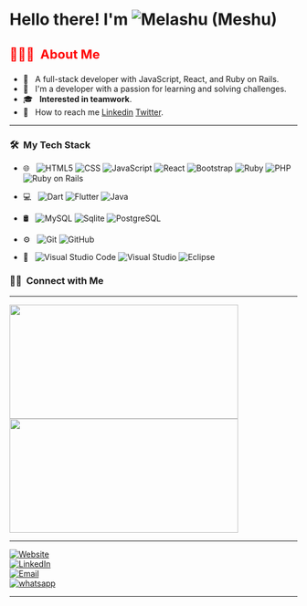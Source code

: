 

<h1> Hello there! I'm  <img alt="Melashu (Meshu)" src="https://img.shields.io/badge/Melashu-amare-brightgreen?style=for-the-badge&logoColor=white"> </h1>

<h3 style="font-size:22px;color:red"> 👨🏻‍💻 &nbsp;About Me </h3>

- 👾 &nbsp; A full-stack developer with JavaScript, React, and Ruby on Rails.
- 🤔 &nbsp; I'm a developer with a passion for learning and solving challenges.
- 🎓 &nbsp; <b>Interested in teamwork</b>.
- 🌱 &nbsp; How to reach me [Linkedin](https://www.linkedin.com/in/melashu-amare/) [Twitter](https://twitter.com/meshu102).

<hr>
<h3> 🛠 &nbsp;My Tech Stack</h3>

- 🌐 &nbsp;
  ![HTML5](https://img.shields.io/badge/-HTML5-333333?style=flat&logo=HTML5)
  ![CSS](https://img.shields.io/badge/-CSS-333333?style=flat&logo=CSS3&logoColor=1572B6)
  ![JavaScript](https://img.shields.io/badge/-JavaScript-333333?style=flat&logo=javascript)
  ![React](https://img.shields.io/badge/-React-333333?style=flat&logo=React)
  ![Bootstrap](https://img.shields.io/badge/-Bootstrap-333333?style=flat&logo=bootstrap&logoColor=563D7C)
  ![Ruby](https://img.shields.io/badge/-Ruby-333333?style=flat&logo=ruby&logoColor=ffffff)
  ![PHP](https://img.shields.io/badge/-PHP-333333?style=flat&logo=PHP)
  ![Ruby on Rails](https://img.shields.io/badge/-Ruby-on-Rails-333333?style=flat&logo=rails)
  
    
 - 💻 &nbsp;
  ![Dart](https://img.shields.io/badge/-Dart-333333?style=flat&logo=Dart&logoColor=00599C)
  ![Flutter](https://img.shields.io/badge/-Flutter-333333?style=flat&logo=Flutter&logoColor=276DC3)
  ![Java](https://img.shields.io/badge/-Java-333333?style=flat&logo=Java&logoColor=007396)
  
- 🛢 &nbsp;
  ![MySQL](https://img.shields.io/badge/-MySQL-333333?style=flat&logo=mysql)
  ![Sqlite](https://img.shields.io/badge/-Sqlite-333333?style=flat&logo=sqlite&logoColor=blueviolt)
  ![PostgreSQL](https://img.shields.io/badge/-PostgreSQL-333333?style=flat&logo=PostgreSQL&logoColor=1572B6)
  
- ⚙️ &nbsp;
  ![Git](https://img.shields.io/badge/-Git-333333?style=flat&logo=git)
  ![GitHub](https://img.shields.io/badge/-GitHub-333333?style=flat&logo=github)
 
- 🔧 &nbsp;
  ![Visual Studio Code](https://img.shields.io/badge/-Visual%20Studio%20Code-333333?style=flat&logo=visual-studio-code&logoColor=007ACC)
  ![Visual Studio](https://img.shields.io/badge/-Visual%20Studio-333333?style=flat&logo=visual-studio)
  ![Eclipse](https://img.shields.io/badge/-Eclipse-333333?style=flat&logo=eclipse-ide&logoColor=2C2255)

<h3> 🤝🏻 &nbsp;Connect with Me </h3>
<hr>
<a href="https://github.com/melashu">
  <img height="200em" width="400em" src="https://github-readme-stats.vercel.app/api?username=melashu&theme=buefy&show_icons=true" />
  <img height="200em" width="400em" src="https://github-readme-stats.vercel.app/api/top-langs/?username=melashu&theme=buefy&layout=compact" />
</a>
<hr>
<p>
<a href="https://keteraraw.com/"><img alt="Website" src="https://img.shields.io/badge/Website-www.keteraraw.com-blue?style=flat-square&logo=google-chrome&color=success"></a> <br> <a href="https://www.linkedin.com/feed/"><img alt="LinkedIn" src="https://img.shields.io/badge/LinkedIn-Melashu%20Amare-blue?style=flat-square&logo=linkedin&color=success"></a> <br><a href="mailto:meshu102@gmail.com"><img alt="Email" src="https://img.shields.io/badge/Email-meshu102@gmail.com-blue?style=flat-square&logo=gmail&color=success"></a><br><a href="https://api.whatsapp.com/send?phone=0980631983"><img alt="whatsapp" src="https://img.shields.io/badge/WhatsApp-+251980631983-blue?style=flat-square&logo=whatsapp&color=success"></a>

</p>
<hr>

